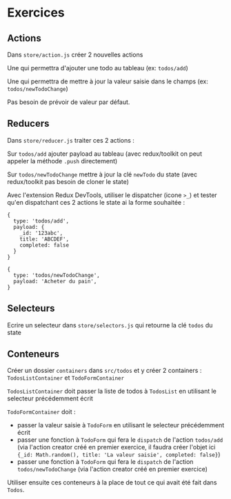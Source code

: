 # Exercices

## Actions

Dans `store/action.js` créer 2 nouvelles actions

Une qui permettra d'ajouter une todo au tableau (ex: `todos/add`)

Une qui permettra de mettre à jour la valeur saisie dans le champs (ex: `todos/newTodoChange`)

Pas besoin de prévoir de valeur par défaut.

## Reducers

Dans `store/reducer.js` traiter ces 2 actions :

Sur `todos/add` ajouter payload au tableau (avec redux/toolkit on peut appeler la méthode `.push` directement)

Sur `todos/newTodoChange` mettre à jour la clé `newTodo` du state (avec redux/toolkit pas besoin de cloner le state)

Avec l'extension Redux DevTools, utiliser le dispatcher (icone `>_`) et tester qu'en dispatchant ces 2 actions le state ai la forme souhaitée :

```
{
  type: 'todos/add',
  payload: {
    _id: '123abc',
    title: 'ABCDEF',
    completed: false
  }
}
```

```
{
  type: 'todos/newTodoChange',
  payload: 'Acheter du pain',
}
```

## Selecteurs

Ecrire un selecteur dans `store/selectors.js` qui retourne la clé `todos` du state

## Conteneurs

Créer un dossier `containers` dans `src/todos` et y créer 2 containers : `TodosListContainer` et `TodoFormContainer`

`TodosListContainer` doit passer la liste de todos à `TodosList` en utilisant le selecteur précédemment écrit

`TodoFormContainer` doit :

- passer la valeur saisie à `TodoForm` en utilisant le selecteur précédemment écrit
- passer une fonction à `TodoForm` qui fera le `dispatch` de l'action `todos/add` (via l'action creator créé en premier exercice, il faudra créer l'objet ici `{_id: Math.random(), title: 'La valeur saisie', completed: false}`)
- passer une fonction à `TodoForm` qui fera le `dispatch` de l'action `todos/newTodoChange` (via l'action creator créé en premier exercice)

Utiliser ensuite ces conteneurs à la place de tout ce qui avait été fait dans `Todos`.
